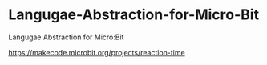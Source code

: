 # Langugae-Abstraction-for-Micro-Bit
Langugae Abstraction for Micro:Bit


https://makecode.microbit.org/projects/reaction-time
